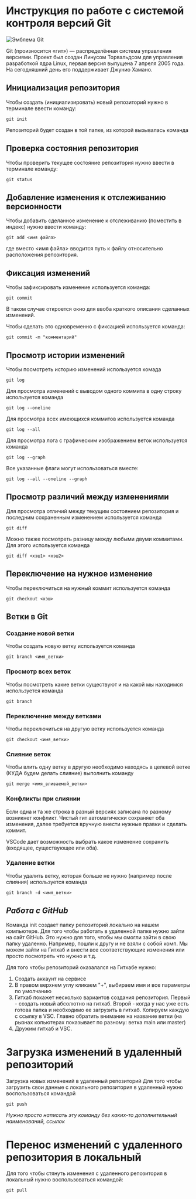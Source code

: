 # **Инструкция по работе с системой контроля версий Git**

![Эмблема Git](git.jpg)

Git (произносится «гит») — распределённая система управления версиями. Проект был создан Линусом Торвальдсом для управления разработкой ядра Linux, первая версия выпущена 7 апреля 2005 года. На сегодняшний день его поддерживает Джунио Хамано.

## Инициализация репозитория

Чтобы создать (инициализировать) новый репозиторий нужно в терминале ввести команду:

    git init

Репозиторий будет создан в той папке, из которой вызывалась команда

## Проверка состояния репозитория

Чтобы проверить текущее состояние репозитория нужно ввести в терминале команду:

    git status

## Добавление изменения к отслеживанию версионности

Чтобы добавить сделанное изменение к отслеживанию (поместить в индекс) нужно ввести команду:

    git add <имя файла>

где вместо <имя файла> вводится путь к файлу относительно расположения репозитория.

## Фиксация изменений

Чтобы зафиксировать изменение используется команда:

    git commit

В таком случае откроется окно для ввоба краткого описания сделанных изменений.

Чтобы сделать это одновременно с фиксацией используется команда:

    git commit -m "комментарий"

## Просмотр истории изменений

Чтобы посмотреть историю изменений используется комада

    git log

Для просмотра изменений с выводом одного коммита в одну строку используется команда

    git log --oneline

Для просмотра всех имеющихся коммитов используется команда

    git log --all

Для просмотра лога с графическим изображением веток используется команда

    git log --graph

Все указанные флаги могут использоваться вместе:

    git log --all --oneline --graph

## Просмотр различий между изменениями

Для просмотра отличий между текущим состоянием репозитория и последним сохраненным изменением используется команда

    git diff

Можно также посмотреть разницу между любыми двуми коммитами. Для этого используется команда

    git diff <хэш1> <хэш2>

## Переключение на нужное изменение

Чтобы переключиться на нужный коммит используется команда

    git checkout <хэш>

## Ветки в Git

### Создание новой ветки

Чтобы создать новую ветку используется команда

    git branch <имя_ветки>

### Просмотр всех веток

Чтобы посмотреть какие ветки существуют и на какой мы находимся используется команда

    git branch

### Переключение между ветками

Чтобы переключиться на другую ветку используется команда

    git checkout <имя_ветки>

### Слияние веток

Чтобы влить одну ветку в другую необходимо находясь в целевой ветке (КУДА будем делать слияние) выполнить команду

    git merge <имя_вливаемой_ветки>

### Конфликты при слиянии

Если одна и та же строка в разный версиях записана по разному возникнет конфликт.
Чистый гит автоматически сохраняет оба изменения, далее требуется вручную внести нужные правки и сделать коммит.

VSСode дает возможность выбрать какое изменение сохранить (входящее, существующее или оба).

### Удаление ветки

Чтобы удалить ветку, которая больше не нужно (например после слияния) используется команда

    git branch -d <имя_ветки>

## **_Работа с GitHub_**

Команда init создает папку репозиторий локально на нашем компьютере. Для того чтобы работать в удаленной папке нужно зайти на сайт GitHub. Это нужно для того, чтобы мы смогли зайти в свою папку удаленно. Например, пошли к другу и не взяли с собой комп. Мы можем зайти на Гитхаб и внести все соответствующие изменения или просто посмотреть что нужно и т.д.

Для того чтобы репозиторий оказалался на Гитхабе нужно:

1. Создать аккаунт на сервисе
2. В правом верхнем углу кликаем "+", выбираем имя и все параметры по умолчанию
3. Гитхаб покажет несколько вариантов создания репозитория. Первый - создать новый абсолютно на гитхаб. Второй - когда у нас уже есть готова папка и необходимо ее загрузить в гитхаб. Копируем каждую с ссылку в VSC. Главно обратить внимание на название ветки (на рызнах копьютерах показывает по разному: ветка main или master)
4. Дружим гитхаб и VSC.

# **Загрузка изменений в удаленный репозиторий**

Загрузка новых изменений в удаленный репозиторий
Для того чтобы загрузить свои данные с локального репозитория в удаленный нужно воспользоваться командой

    git push

_Нужно просто написать эту команду без каких-то дополнительный наименований, ссылок_

# **Перенос изменений с удаленного репозитория в локальный**

Для того чтобы стянуть изменения с удаленного репозитория в локальный нужно воспользоваться командой:

    git pull